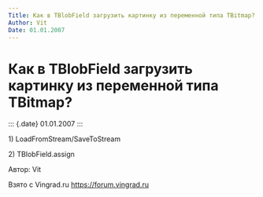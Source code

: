 ```yaml
---
Title: Как в TBlobField загрузить картинку из переменной типа TBitmap?
Author: Vit
Date: 01.01.2007
---
```



Как в TBlobField загрузить картинку из переменной типа TBitmap?
===============================================================

::: {.date}
01.01.2007
:::

1\) LoadFromStream/SaveToStream

2\) TBlobField.assign

Автор: Vit

Взято с Vingrad.ru <https://forum.vingrad.ru>
